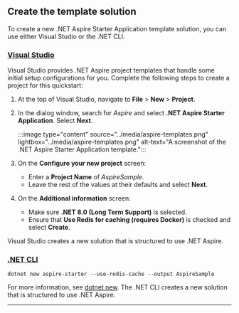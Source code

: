 ## Create the template solution

To create a new .NET Aspire Starter Application template solution, you can use either Visual Studio or the .NET CLI.

### [Visual Studio](#tab/visual-studio)

Visual Studio provides .NET Aspire project templates that handle some initial setup configurations for you. Complete the following steps to create a project for this quickstart:

1. At the top of Visual Studio, navigate to **File** > **New** > **Project**.
1. In the dialog window, search for *Aspire* and select **.NET Aspire Starter Application**. Select **Next**.

    :::image type="content" source="../media/aspire-templates.png" lightbox="../media/aspire-templates.png" alt-text="A screenshot of the .NET Aspire Starter Application template.":::

1. On the **Configure your new project** screen:
    - Enter a **Project Name** of *AspireSample*.
    - Leave the rest of the values at their defaults and select **Next**.
1. On the **Additional information** screen:
    - Make sure **.NET 8.0 (Long Term Support)** is selected.
    - Ensure that **Use Redis for caching (requires Docker)** is checked and select **Create**.

Visual Studio creates a new solution that is structured to use .NET Aspire.

### [.NET CLI](#tab/dotnet-cli)

```dotnetcli
dotnet new aspire-starter --use-redis-cache --output AspireSample
```

For more information, see [dotnet new](/dotnet/core/tools/dotnet-new.md). The .NET CLI creates a new solution that is structured to use .NET Aspire.

---
